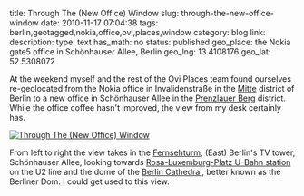 title: Through The (New Office) Window
slug: through-the-new-office-window
date: 2010-11-17 07:04:38
tags: berlin,geotagged,nokia,office,ovi,places,window
category: blog
link: 
description: 
type: text
has_math: no
status: published
geo_place: the Nokia gate5 office in Schönhauser Allee, Berlin
geo_lng: 13.4108176
geo_lat: 52.5308072

At the weekend myself and the rest of the Ovi Places team found ourselves re-geolocated from the Nokia office in Invalidenstraße in the [Mitte](http://en.wikipedia.org/wiki/Mitte "http://en.wikipedia.org/wiki/Mitte") district of Berlin to a new office in Schönhauser Allee in the [Prenzlauer Berg](http://en.wikipedia.org/wiki/Prenzlauer_Berg "http://en.wikipedia.org/wiki/Prenzlauer_Berg") district. While the office coffee hasn't improved, the view from my desk certainly has.

[![Through The (New Office) Window](http://farm2.static.flickr.com/1369/5181558167_3992ebaec6_d.jpg)](http://www.flickr.com/photos/vicchi/5181558167/ "Through The (New Office) Window")

From left to right the view takes in the [Fernsehturm](http://en.wikipedia.org/wiki/Fernsehturm_Berlin "http://en.wikipedia.org/wiki/Fernsehturm_Berlin"), (East) Berlin's TV tower, Schönhauser Allee, looking towards [Rosa-Luxemburg-Platz U-Bahn station](http://en.wikipedia.org/wiki/Rosa-Luxemburg-Platz_(Berlin_U-Bahn) "http://en.wikipedia.org/wiki/Rosa-Luxemburg-Platz_(Berlin_U-Bahn)") on the U2 line and the dome of the [Berlin Cathedral](http://en.wikipedia.org/wiki/Berlin_Cathedral "http://en.wikipedia.org/wiki/Berlin_Cathedral"), better known as the Berliner Dom. I could get used to this view.




